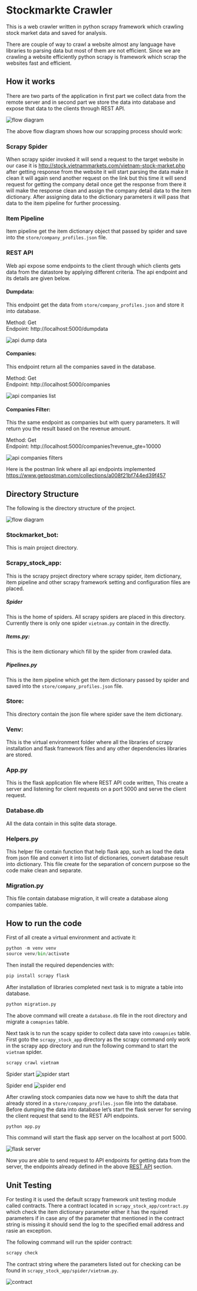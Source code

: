 # Stockmarkte Crawler
This is a web crawler written in python scrapy framework which crawling stock market data and saved for analysis.

There are couple of way to crawl a website almost any language have libraries to parsing data but most of them are not efficient. Since we are crawling a website efficiently python scrapy is framework which scrap the websites fast and efficient.

## How it works
There are two parts of the application in first part we collect data from the remote server and in second part we store the data into database and expose that data to the clients through REST API.

![flow diagram](https://github.com/MasoodRehman/stockmarkte-bot/blob/master/store/flowdiagram.jpg)

The above flow diagram shows how our scrapping process should work:

### Scrapy Spider
When scrapy spider invoked it will send a request to the target website in our case it is http://stock.vietnammarkets.com/vietnam-stock-market.php after getting response from the website it will start parsing the data make it clean it will again send another request on the link but this time it will send request for getting the company detail once get the response from there it will make the response clean and assign the company detail data to the item dictionary. After assigning data to the dictionary parameters it will pass that data to the item pipeline for further processing.

### Item Pipeline
Item pipeline get the item dictionary object that passed by spider and save into the `store/company_profiles.json` file.

### REST API
Web api expose some endpoints to the client through which clients gets data from the datastore by applying different criteria. The api endpoint and its details are given below.

#### Dumpdata:
This endpoint get the data from `store/company_profiles.json` and store it into database.

Method: Get <br/>
Endpoint: http://localhost:5000/dumpdata

![api dump data](https://github.com/MasoodRehman/stockmarkte-bot/blob/master/store/api-dumpdatas.png)

#### Companies:
This endpoint return all the companies saved in the database.

Method: Get<br/>
Endpoint: http://localhost:5000/companies

![api companies list](https://github.com/MasoodRehman/stockmarkte-bot/blob/master/store/api-companies-list.png)

#### Companies Filter:
This the same endpoint as companies but with query parameters. It will return you the result based on the revenue amount.

Method: Get<br/>
Endpoint: http://localhost:5000/companies?revenue_gte=10000 

![api companies filters](https://github.com/MasoodRehman/stockmarkte-bot/blob/master/store/api-companies-filters.png)

Here is the postman link where all api endpoints implemented <br/>
https://www.getpostman.com/collections/a008f21bf744ed39f457

## Directory Structure
The following is the directory structure of the project.

![flow diagram](https://github.com/MasoodRehman/stockmarkte-bot/blob/master/store/directories_structure.jpg)

### Stockmarket_bot:
This is main project directory.

### Scrapy_stock_app:
This is the scrapy project directory where scrapy spider, item dictionary, item pipeline and other scrapy framework setting and configuration files are placed.

   ##### Spider
   This is the home of spiders. All scrapy spiders are placed in this directory. 
   Currently  there is only one spider `vietnam.py` contain in the directly.
    
   ##### Items.py:
   This is the item dictionary which fill by the spider from crawled data.
    
   ##### Pipelines.py
   This is the item pipeline which get the item dictionary passed by spider and saved into the `store/company_profiles.json` file.
    
### Store:
This directory contain the json file where spider save the item dictionary.

### Venv:
This is the virtual environment folder where all the libraries of scrapy installation and flask framework files and any other dependencies libraries are stored.

### App.py
This is the flask application file where REST API code written, This create a server and listening for client requests on a port 5000 and serve the client request.

### Database.db
All the data contain in this sqlite data storage.

### Helpers.py
This helper file contain function that help flask app, such as load the data from json file and convert it into list of dictionaries, convert database result into dictionary. This file create for the separation of concern purpose so the code make clean and separate.

### Migration.py
This file contain database migration, it will create a database along companies table.

## How to run the code
First of all create a virtual environment and activate it:

```python
python -m venv venv
source venv/bin/activate
```

Then install the required dependencies with:

```python
pip install scrapy flask
```

After installation of libraries completed next task is to migrate a table into database.

```python
python migration.py
```

The above command will create a `database.db` file in the root directory and migrate a `comapnies` table.

Next task is to run the scapy spider to collect data save into `comapnies` table. First goto the `scrapy_stock_app` directory as the scrapy command only work in the scrapy app directory and run the following command to start the `vietnam` spider.

```python
scrapy crawl vietnam
```
Spider start
![spider start](https://github.com/MasoodRehman/stockmarkte-bot/blob/master/store/spider-start.png)

Spider end
![spider end](https://github.com/MasoodRehman/stockmarkte-bot/blob/master/store/spider-end.png)

After crawling stock companies data now we have to shift the data that already stored in a `store/company_profiles.json` file into the database. Before dumping the data into database let’s start the flask server for serving the client request that send to the REST API endpoints.

```python
python app.py
```
This command will start the flask app server on the localhost at port 5000.

![flask server](https://github.com/MasoodRehman/stockmarkte-bot/blob/master/store/flask-server-starting.png)

Now you are able to send request to API endpoints for getting data from the server, the endpoints already defined in the above [REST API](#rest-api) section.

## Unit Testing

For testing it is used the default scrapy framework unit testing module called contracts. There a contract located in `scrapy_stock_app/contract.py` which check the item dictionary parameter either it has the rquired parameters if in case any of the parameter that mentioned in the contract string is missing it should send the log to the specified email address and rasie an exception.

The following command will run the spider contract:

```python
scrapy check
```

The contract string where the parameters listed out for checking can be found in `scrapy_stock_app/spider/vietnam.py`.

![contract](https://github.com/MasoodRehman/stockmarkte-bot/blob/master/store/unittest-contract.png)
